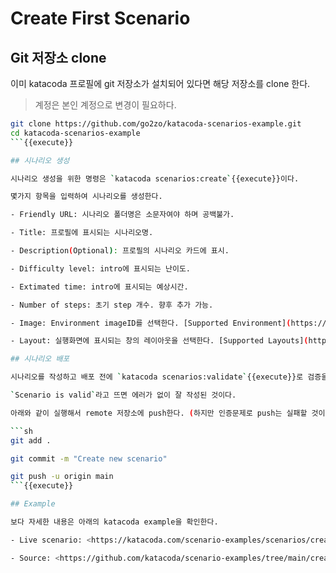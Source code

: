 # Create First Scenario

## Git 저장소 clone

이미 katacoda 프로필에 git 저장소가 설치되어 있다면 해당 저장소를 clone 한다.

> 계정은 본인 계정으로 변경이 필요하다.

```sh
git clone https://github.com/go2zo/katacoda-scenarios-example.git
cd katacoda-scenarios-example
```{{execute}}

## 시나리오 생성

시나리오 생성을 위한 명령은 `katacoda scenarios:create`{{execute}}이다.

몇가지 항목을 입력하여 시나리오를 생성한다.

- Friendly URL: 시나리오 폴더명은 소문자여야 하며 공백불가.

- Title: 프로필에 표시되는 시나리오명.

- Description(Optional): 프로필의 시나리오 카드에 표시.

- Difficulty level: intro에 표시되는 난이도.

- Extimated time: intro에 표시되는 예상시간.

- Number of steps: 초기 step 개수. 향후 추가 가능.

- Image: Environment imageID를 선택한다. [Supported Environment](https://www.katacoda.community/essentials/environments.html)에서 확인 가능.

- Layout: 실행화면에 표시되는 창의 레이아웃을 선택한다. [Supported Layouts](https://www.katacoda.community/essentials/layouts.html)에서 확인 가능.

## 시나리오 배포

시나리오를 작성하고 배포 전에 `katacoda scenarios:validate`{{execute}}로 검증을 진행한다.

`Scenario is valid`라고 뜨면 에러가 없이 잘 작성된 것이다.

아래와 같이 실행해서 remote 저장소에 push한다. (하지만 인증문제로 push는 실패할 것이다.)

```sh
git add .

git commit -m "Create new scenario"

git push -u origin main
```{{execute}}

## Example

보다 자세한 내용은 아래의 katacoda example을 확인한다.

- Live scenario: <https://katacoda.com/scenario-examples/scenarios/create-scenario-101>

- Source: <https://github.com/katacoda/scenario-examples/tree/main/create-scenario-101>
